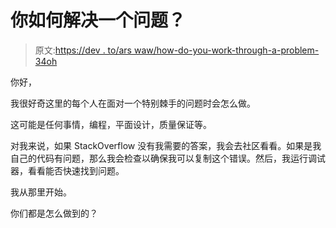 # 你如何解决一个问题？

> 原文:[https://dev . to/ars waw/how-do-you-work-through-a-problem-34oh](https://dev.to/arswaw/how-do-you-work-through-a-problem-34oh)

你好，

我很好奇这里的每个人在面对一个特别棘手的问题时会怎么做。

这可能是任何事情，编程，平面设计，质量保证等。

对我来说，如果 StackOverflow 没有我需要的答案，我会去社区看看。如果是我自己的代码有问题，那么我会检查以确保我可以复制这个错误。然后，我运行调试器，看看能否快速找到问题。

我从那里开始。

你们都是怎么做到的？